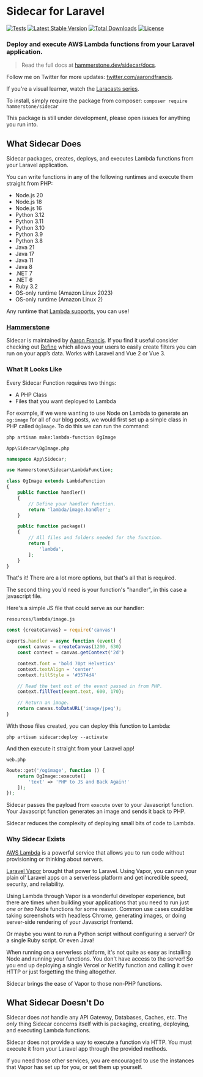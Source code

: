 # Sidecar for Laravel

[![Tests](https://github.com/hammerstonedev/sidecar/actions/workflows/tests.yml/badge.svg)](https://github.com/hammerstonedev/sidecar/actions/workflows/tests.yml) [![Latest Stable Version](https://poser.pugx.org/hammerstone/sidecar/v)](//packagist.org/packages/hammerstone/sidecar) [![Total Downloads](https://poser.pugx.org/hammerstone/sidecar/downloads)](//packagist.org/packages/hammerstone/sidecar) [![License](https://poser.pugx.org/hammerstone/sidecar/license)](//packagist.org/packages/hammerstone/sidecar)

### Deploy and execute AWS Lambda functions from your Laravel application.

> Read the full docs at [hammerstone.dev/sidecar/docs](https://hammerstone.dev/sidecar/docs/main/overview).

Follow me on Twitter for more updates: [twitter.com/aarondfrancis](https://twitter.com/aarondfrancis).

If you're a visual learner, watch the [Laracasts series](https://laracasts.com/series/developing-serverless-functions-in-laravel).

To install, simply require the package from composer: `composer require hammerstone/sidecar`

This package is still under development, please open issues for anything you run into.

## What Sidecar Does

Sidecar packages, creates, deploys, and executes Lambda functions from your Laravel application.

You can write functions in any of the following runtimes and execute them straight from PHP:

- Node.js 20
- Node.js 18
- Node.js 16
- Python 3.12
- Python 3.11
- Python 3.10
- Python 3.9
- Python 3.8
- Java 21
- Java 17
- Java 11
- Java 8
- .NET 7
- .NET 6
- Ruby 3.2
- OS-only runtime (Amazon Linux 2023)
- OS-only runtime (Amazon Linux 2)

Any runtime that [Lambda supports](https://docs.aws.amazon.com/lambda/latest/dg/lambda-runtimes.html), you can use!

### [Hammerstone](https://www.hammerstone.dev)

Sidecar is maintained by [Aaron Francis](https://twitter.com/aarondfrancis). If you find it useful consider checking out [Refine](https://hammerstone.dev/refine/laravel/docs/main) which allows your users to easily create filters you can run on your app’s data. Works with Laravel and Vue 2 or Vue 3.

### What It Looks Like

Every Sidecar Function requires two things:

- A PHP Class
- Files that you want deployed to Lambda

For example, if we were wanting to use Node on Lambda to generate an `og:image` for all of our blog posts, we would first set up a simple class in PHP called `OgImage`.
To do this we can run the command:

```bash
php artisan make:lambda-function OgImage
```


`App\Sidecar\OgImage.php`

```php
namespace App\Sidecar;

use Hammerstone\Sidecar\LambdaFunction;

class OgImage extends LambdaFunction
{
    public function handler()
    {
        // Define your handler function.
        return 'lambda/image.handler';
    }

    public function package()
    {
        // All files and folders needed for the function.
        return [
            'lambda',
        ];
    }
}
```

That's it! There are a lot more options, but that's all that is required.

The second thing you'd need is your function's "handler", in this case a javascript file.

Here's a simple JS file that could serve as our handler:

`resources/lambda/image.js`

```js
const {createCanvas} = require('canvas')

exports.handler = async function (event) {
    const canvas = createCanvas(1200, 630)
    const context = canvas.getContext('2d')

    context.font = 'bold 70pt Helvetica'
    context.textAlign = 'center'
    context.fillStyle = '#3574d4'

    // Read the text out of the event passed in from PHP.
    context.fillText(event.text, 600, 170);

    // Return an image.
    return canvas.toDataURL('image/jpeg');
}
```

With those files created, you can deploy this function to Lambda:

```
php artisan sidecar:deploy --activate
```

And then execute it straight from your Laravel app!

`web.php`

```php
Route::get('/ogimage', function () {
    return OgImage::execute([
        'text' => 'PHP to JS and Back Again!'
    ]);
});
```

Sidecar passes the payload from `execute` over to your Javascript function. Your Javascript function generates an image and sends it back to PHP.

Sidecar reduces the complexity of deploying small bits of code to Lambda.


### Why Sidecar Exists

[AWS Lambda](https://aws.amazon.com/lambda/) is a powerful service that allows you to run code without provisioning or thinking about servers.

[Laravel Vapor](https://vapor.laravel.com/) brought that power to Laravel. Using Vapor, you can run your plain ol' Laravel apps on a serverless platform and get incredible speed, security, and reliability.

Using Lambda through Vapor is a wonderful developer experience, but there are times when building your applications that you need to run just _one or two_ Node functions for some reason. Common use cases could be taking screenshots with headless Chrome, generating images, or doing server-side rendering of your Javascript frontend.

Or maybe you want to run a Python script without configuring a server? Or a single Ruby script. Or even Java!

When running on a serverless platform, it's not quite as easy as installing Node and running your functions. You don't have access to the server! So you end up deploying a single Vercel or Netlify function and calling it over HTTP or just forgetting the thing altogether.

Sidecar brings the ease of Vapor to those non-PHP functions.

## What Sidecar Doesn't Do

Sidecar does _not_ handle any API Gateway, Databases, Caches, etc. The _only_ thing Sidecar concerns itself with is packaging, creating, deploying, and executing Lambda functions.

Sidecar does not provide a way to execute a function via HTTP. You must execute it from your Laravel app through the provided methods.

If you need those other services, you are encouraged to use the instances that Vapor has set up for you, or set them up yourself.
